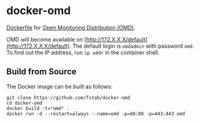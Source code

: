 docker-omd
==========

[Dockerfile](https://www.docker.com) for [Open Monitoring Distribution (OMD)](http://omdistro.org).

OMD will become available on [http://172.X.X.X/default](http://172.X.X.X/default).
The default login is `omdadmin` with password `omd`.
To find out the IP address, run `ip addr` in the container shell.

Build from Source
-----------------

The Docker image can be built as follows:

    git clone https://github.com/fstab/docker-omd
    cd docker-omd
    docker build -t="omd" .
    docker run -d --restart=always --name=omd -p=80:80 -p=443:443 omd
